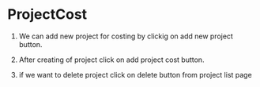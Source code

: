 # ProjectCost

1. We can add new project for costing by clickig on add new project button. 

2. After creating of project click on add project cost button.

3. if we want to delete project click on delete button from project list page
